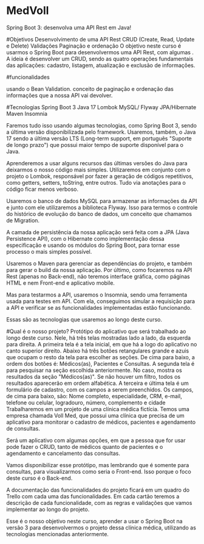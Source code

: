# MedVoll
Spring Boot 3: desenvolva uma API Rest em Java!

#Objetivos
Desenvolvimento de uma API Rest
CRUD (Create, Read, Update e Delete)
Validações
Paginação e ordenação
O objetivo neste curso é usarmos o Spring Boot para desenvolvermos uma API Rest, com algumas . A ideia é desenvolver um CRUD, sendo as quatro operações fundamentais das aplicações: cadastro, listagem, atualização e exclusão de informações.

#funcionalidades

usando o Bean Validation. conceito de paginação e ordenação das informações que a nossa API vai devolver.

#Tecnologias
Spring Boot 3
Java 17
Lombok
MySQL/ Flyway
JPA/Hibernate
Maven
Insomnia

Faremos tudo isso usando algumas tecnologias, como Spring Boot 3, sendo a última versão disponibilizada pelo framework. Usaremos, também, o Java 17 sendo a última versão LTS (Long-term support, em português "Suporte de longo prazo") que possui maior tempo de suporte disponível para o Java.

Aprenderemos a usar alguns recursos das últimas versões do Java para deixarmos o nosso código mais simples. Utilizaremos em conjunto com o projeto o Lombok, responsável por fazer a geração de códigos repetitivos, como getters, setters, toString, entre outros. Tudo via anotações para o código ficar menos verboso.

Usaremos o banco de dados MySQL para armazenar as informações da API e junto com ele utilizaremos a biblioteca Flyway. Isso para termos o controle do histórico de evolução do banco de dados, um conceito que chamamos de Migration.

A camada de persistência da nossa aplicação será feita com a JPA (Java Persistence API), com o Hibernate como implementação dessa especificação e usando os módulos do Spring Boot, para tornar esse processo o mais simples possível.

Usaremos o Maven para gerenciar as dependências do projeto, e também para gerar o build da nossa aplicação. Por último, como focaremos na API Rest (apenas no Back-end), não teremos interface gráfica, como páginas HTML e nem Front-end e aplicativo mobile.

Mas para testarmos a API, usaremos o Insomnia, sendo uma ferramenta usada para testes em API. Com ela, conseguimos simular a requisição para a API e verificar se as funcionalidades implementadas estão funcionando.

Essas são as tecnologias que usaremos ao longo deste curso.

#Qual é o nosso projeto?
Protótipo do aplicativo que será trabalhado ao longo deste curso. Nele, há três telas mostradas lado a lado, da esquerda para direita. A primeira tela é a tela inicial, em que há a logo do aplicativo no canto superior direito. Abaixo há três botões retangulares grande e azuis que ocupam o resto da tela para escolher as seções. De cima para baixo, a ordem dos botões é: Médicos(as), Pacientes e Consultas. A segunda tela é para pesquisar na seção escolhida anteriormente. No caso, mostra os resultados da seção "Médicos(as)". Se não houver um filtro, todos os resultados aparecerão em ordem alfabética. A terceira e última tela é um formulário de cadastro, com os campos a serem preenchidos. Os campos, de cima para baixo, são: Nome completo, especialidade, CRM, e-mail, telefone ou celular, logradouro, número, complemento e cidade
Trabalharemos em um projeto de uma clínica médica fictícia. Temos uma empresa chamada Voll Med, que possui uma clínica que precisa de um aplicativo para monitorar o cadastro de médicos, pacientes e agendamento de consultas.

Será um aplicativo com algumas opções, em que a pessoa que for usar pode fazer o CRUD, tanto de médicos quanto de pacientes e o agendamento e cancelamento das consultas.

Vamos disponibilizar esse protótipo, mas lembrando que é somente para consultas, para visualizarmos como seria o Front-end. Isso porque o foco deste curso é o Back-end.

A documentação das funcionalidades do projeto ficará em um quadro do Trello com cada uma das funcionalidades. Em cada cartão teremos a descrição de cada funcionalidade, com as regras e validações que vamos implementar ao longo do projeto.

Esse é o nosso objetivo neste curso, aprender a usar o Spring Boot na versão 3 para desenvolvermos o projeto dessa clínica médica, utilizando as tecnologias mencionadas anteriormente.
